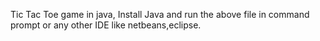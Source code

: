 Tic Tac Toe game in java,
Install Java and run the above file in command prompt or any other IDE like netbeans,eclipse.
